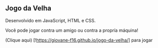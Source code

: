 ## Jogo da Velha 

Desenvolvido em JavaScript, HTML e CSS.

Você pode jogar contra um amigo ou contra a propría máquina!

(Clique aqui) [!https://giovane-f16.github.io/jogo-da-velha/] para jogar